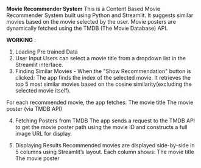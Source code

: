 __Movie Recommender System__
This is a Content Based Movie Recommender System built using Python and Streamlit. It suggests similar movies based on the movie selected by the user.
Movie posters are dynamically fetched using the TMDB (The Movie Database) API.

**WORKING** :

1. Loading Pre trained Data
2. User Input Users can select a movie title from a dropdown list in the Streamlit interface.
3. Finding Similar Movies - When the "Show Recommendation" button is clicked:
The app finds the index of the selected movie.
It retrieves the top 5 most similar movies based on the cosine similarity(excluding the selected movie itself).

For each recommended movie, the app fetches:
The movie title
The movie poster (via TMDB API)

4. Fetching Posters from TMDB
The app sends a request to the TMDB API to get the movie poster path using the movie ID and constructs a full image URL for display.

5. Displaying Results
Recommended movies are displayed side-by-side in 5 columns using Streamlit’s layout. Each column shows:
The movie title
The movie poster
